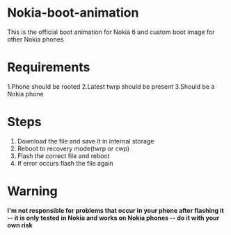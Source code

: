 # Nokia-boot-animation
This is the official boot animation for Nokia 6 and custom boot image for other Nokia phones

# Requirements
 1.Phone should be rooted
 2.Latest twrp should be present
 3.Should be a Nokia phone

# Steps
  1. Download the file and save it in internal storage
  2. Reboot to recovery mode(twrp or cwp)
  3. Flash the correct file and reboot
  4. If error occurs flash the file again

# Warning
  **I'm not responsible for problems that occur in your phone after flashing it
    -- it is only tested in Nokia and works on Nokia phones
    -- do it with your own risk**
